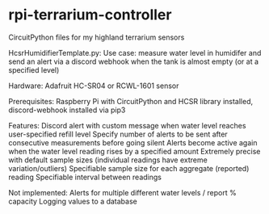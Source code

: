 # rpi-terrarium-controller
CircuitPython files for my highland terrarium sensors

HcsrHumidifierTemplate.py:
Use case: measure water level in humidifer and send an alert via a discord webhook when the tank is almost empty (or at a specified level)

Hardware: Adafruit HC-SR04 or RCWL-1601 sensor

Prerequisites: Raspberry Pi with CircuitPython and HCSR library installed, discord-webhook installed via pip3

Features: 
Discord alert with custom message when water level reaches user-specified refill level
Specify number of alerts to be sent after consecutive measurements before going silent
Alerts become active again when the water level reading rises by a specified amount
Extremely precise with default sample sizes (individual readings have extreme variation/outliers)
Specifiable sample size for each aggregate (reported) reading
Specifiable interval between readings

Not implemented:
Alerts for multiple different water levels / report % capacity
Logging values to a database
